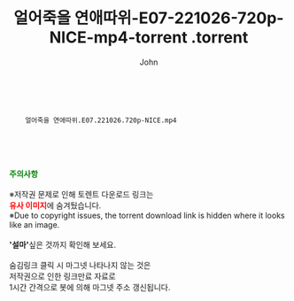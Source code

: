 ﻿---
layout: post
title:  "                   얼어죽을 연애따위-E07-221026-720p-NICE-mp4-torrent                .torrent"
author: John
categories: [ 드라마 ]
tags: [  ]
image:  
description: "                   얼어죽을 연애따위-E07-221026-720p-NICE-mp4-torrent                 torrent 정보 공유"
toc: true
toc_sticky: true
---

<br>

        얼어죽을 연애따위.E07.221026.720p-NICE.mp4    
    
<br><br><br>
<p data-ke-size="size16"><b><span style="color: green;">주의사항</span></b><br /><br />※저작권 문제로 인해 토렌트 다운로드 링크는<br /><b><span style="color: red;">유사 이미지</span></b>에 숨겨뒀습니다.<br />※Due to copyright issues, the torrent download link is hidden where it looks like an image.<br /><br /><b>'설마'</b>싶은 것까지 확인해 보세요.<br /><br />숨김링크 클릭 시 마그넷 나타나지 않는 것은<br />저작권으로 인한 링크만료 자료로<br />1시간 간격으로 봇에 의해 마그넷 주소 갱신됩니다.</p>
